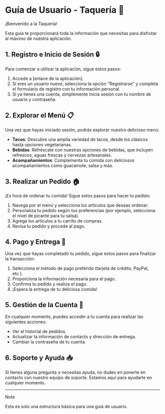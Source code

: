# Guía de Usuario - Taquería :fork_and_knife:

¡Bienvenido a la Taquería!

Esta guía te proporcionará toda la información que necesitas para disfrutar al máximo de nuestra aplicación.

## 1. Registro e Inicio de Sesión :lock:

Para comenzar a utilizar la aplicación, sigue estos pasos:

1. Accede a [enlace de la aplicación].
2. Si eres un usuario nuevo, selecciona la opción "Registrarse" y completa el formulario de registro con tu información personal.
3. Si ya tienes una cuenta, simplemente inicia sesión con tu nombre de usuario y contraseña.

## 2. Explorar el Menú :clipboard:

Una vez que hayas iniciado sesión, podrás explorar nuestro delicioso menú:

- **Tacos**: Descubre una amplia variedad de tacos, desde los clásicos hasta opciones vegetarianas.
- **Bebidas**: Refréscate con nuestras opciones de bebidas, que incluyen refrescos, aguas frescas y cervezas artesanales.
- **Acompañamientos**: Complementa tu comida con deliciosos acompañamientos como guacamole, salsa y más.

## 3. Realizar un Pedido :house:

¡Es hora de ordenar tu comida! Sigue estos pasos para hacer tu pedido:

1. Navega por el menú y selecciona los artículos que deseas ordenar.
2. Personaliza tu pedido según tus preferencias (por ejemplo, selecciona el nivel de picante para tu salsa).
3. Agrega los artículos a tu carrito de compras.
4. Revisa tu pedido y procede al pago.

## 4. Pago y Entrega :money_with_wings:

Una vez que hayas completado tu pedido, sigue estos pasos para finalizar la transacción:

1. Selecciona el método de pago preferido (tarjeta de crédito, PayPal, etc.).
2. Proporciona la información necesaria para el pago.
3. Confirma tu pedido y realiza el pago.
4. ¡Espera la entrega de tu deliciosa comida!

## 5. Gestión de la Cuenta :wrench:

En cualquier momento, puedes acceder a tu cuenta para realizar las siguientes acciones:

- Ver el historial de pedidos.
- Actualizar la información de contacto y dirección de entrega.
- Cambiar la contraseña de tu cuenta.

## 6. Soporte y Ayuda :inbox_tray:

Si tienes alguna pregunta o necesitas ayuda, no dudes en ponerte en contacto con nuestro equipo de soporte. Estamos aquí para ayudarte en cualquier momento.

---

> [!NOTE] 
> 
> Esta es solo una estructura básica para una guía de usuario.
